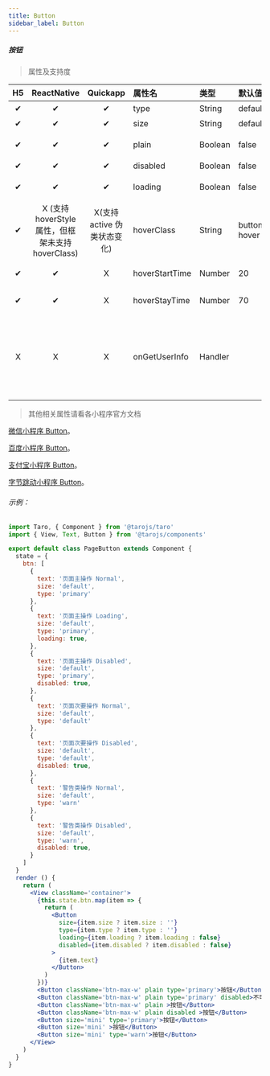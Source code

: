 ```yaml
---
title: Button
sidebar_label: Button
---
```


##### 按钮

> 属性及支持度

| H5 | ReactNative| Quickapp| 属性名 | 类型 | 默认值 | 说明 |
| :-: | :-: | :-: | :- | :- | :- | :- |
|  ✔ |  ✔ |  ✔ | type   | String  | default   | 按钮的样式类型  |
|  ✔ |  ✔ |  ✔ | size   | String  | default   | 按钮的大小 px |
|  ✔ |  ✔ |  ✔ | plain  | Boolean | false | 按钮是否镂空，背景色透明   |
|  ✔ |  ✔ |  ✔ | disabled  | Boolean | false | 是否禁用   |
|  ✔ |  ✔ |  ✔ | loading   | Boolean | false | 名称前是否带 loading 图标  |
|  ✔ | X (支持 hoverStyle 属性，但框架未支持 hoverClass) |  X(支持 active 伪类状态变化)   | hoverClass | String  | button-hover | 指定按钮按下去的样式类。当 hover-class='none' 时，没有点击态效果  |
|  ✔ |  ✔ |  X | hoverStartTime    | Number  | 20    | 按住后多久出现点击态，单位毫秒   |
|  ✔ |  ✔ |  X | hoverStayTime | Number  | 70    | 手指松开后点击态保留时间，单位毫秒   |
| X |  X |  X | onGetUserInfo | Handler  |     | 微信小程序open-type='getUserInfo'时，用户点击该按钮，会返回获取到的用户信息，从返回参数的 detail 中获取到的值同 wx.getUserInfo   |

>其他相关属性请看各小程序官方文档

[微信小程序 Button](https://developers.weixin.qq.com/miniprogram/dev/component/button.html)。

[百度小程序 Button](https://smartprogram.baidu.com/docs/develop/component/formlist/#button)。

[支付宝小程序 Button](https://docs.alipay.com/mini/component/button)。

[字节跳动小程序 Button](https://developer.toutiao.com/docs/comp/button.html)。



###### 示例：
```jsx
import Taro, { Component } from '@tarojs/taro'
import { View, Text, Button } from '@tarojs/components'

export default class PageButton extends Component {
  state = {
    btn: [
      {
        text: '页面主操作 Normal',
        size: 'default',
        type: 'primary'
      },
      {
        text: '页面主操作 Loading',
        size: 'default',
        type: 'primary',
        loading: true,
      },
      {
        text: '页面主操作 Disabled',
        size: 'default',
        type: 'primary',
        disabled: true,
      },
      {
        text: '页面次要操作 Normal',
        size: 'default',
        type: 'default'
      },
      {
        text: '页面次要操作 Disabled',
        size: 'default',
        type: 'default',
        disabled: true,
      },
      {
        text: '警告类操作 Normal',
        size: 'default',
        type: 'warn'
      },
      {
        text: '警告类操作 Disabled',
        size: 'default',
        type: 'warn',
        disabled: true,
      }
    ]
  }
  render () {
    return (
      <View className='container'>
        {this.state.btn.map(item => {
          return (
            <Button
              size={item.size ? item.size : ''}
              type={item.type ? item.type : ''}
              loading={item.loading ? item.loading : false}
              disabled={item.disabled ? item.disabled : false}
            >
              {item.text}
            </Button>
          )
        })}
        <Button className='btn-max-w' plain type='primary'>按钮</Button>
        <Button className='btn-max-w' plain type='primary' disabled>不可点击的按钮</Button>
        <Button className='btn-max-w' plain >按钮</Button>
        <Button className='btn-max-w' plain disabled >按钮</Button>
        <Button size='mini' type='primary'>按钮</Button>
        <Button size='mini' >按钮</Button>
        <Button size='mini' type='warn'>按钮</Button>
      </View>
    )
  }
}
```

